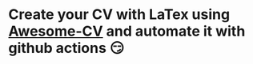 # Create your CV with LaTex using **[Awesome-CV](https://github.com/posquit0/Awesome-CV)** and automate it with github actions :smirk:
